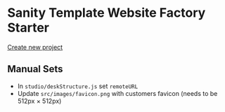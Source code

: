 # Sanity Template Website Factory Starter

[Create new project](https://www.sanity.io/create?template=phirannodesigns/sanity-template-website-factory-starter)

## Manual Sets

- In `studio/deskStructure.js` set `remoteURL`
- Update `src/images/favicon.png` with customers favicon (needs to be 512px × 512px)
